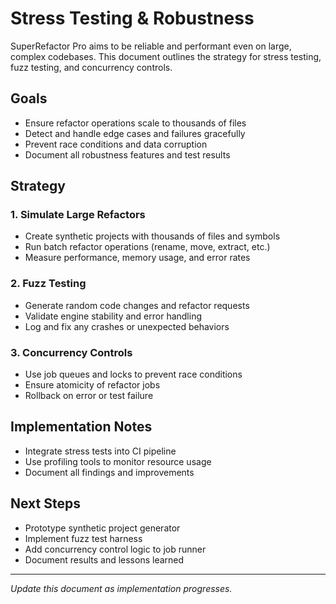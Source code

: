# Stress Testing & Robustness

SuperRefactor Pro aims to be reliable and performant even on large, complex codebases. This document outlines the strategy for stress testing, fuzz testing, and concurrency controls.

## Goals
- Ensure refactor operations scale to thousands of files
- Detect and handle edge cases and failures gracefully
- Prevent race conditions and data corruption
- Document all robustness features and test results

## Strategy
### 1. Simulate Large Refactors
- Create synthetic projects with thousands of files and symbols
- Run batch refactor operations (rename, move, extract, etc.)
- Measure performance, memory usage, and error rates

### 2. Fuzz Testing
- Generate random code changes and refactor requests
- Validate engine stability and error handling
- Log and fix any crashes or unexpected behaviors

### 3. Concurrency Controls
- Use job queues and locks to prevent race conditions
- Ensure atomicity of refactor jobs
- Rollback on error or test failure

## Implementation Notes
- Integrate stress tests into CI pipeline
- Use profiling tools to monitor resource usage
- Document all findings and improvements

## Next Steps
- Prototype synthetic project generator
- Implement fuzz test harness
- Add concurrency control logic to job runner
- Document results and lessons learned

---
*Update this document as implementation progresses.*
